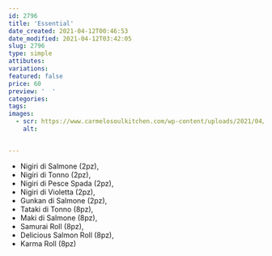 ```yaml
---
id: 2796
title: 'Essential'
date_created: 2021-04-12T00:46:53
date_modified: 2021-04-12T03:42:05
slug: 2796
type: simple
attibutes: 
variations:
featured: false
price: 60
preview: '  '
categories: 
tags: 
images: 
  - scr: https://www.carmelosoulkitchen.com/wp-content/uploads/2021/04/Essential.png
    alt: 


---
```


<ul>
<li class="p1">Nigiri di Salmone (2pz),</li>
<li class="p1">Nigiri di Tonno (2pz),</li>
<li class="p1">Nigiri di Pesce Spada (2pz),</li>
<li class="p1">Nigiri di Violetta (2pz),</li>
<li class="p1">Gunkan di Salmone (2pz),</li>
<li class="p1">Tataki di Tonno (8pz),</li>
<li class="p1">Maki di Salmone (8pz),</li>
<li class="p1">Samurai Roll (8pz),</li>
<li class="p1">Delicious Salmon Roll (8pz),</li>
<li class="p1">Karma Roll (8pz)</li>
</ul>

